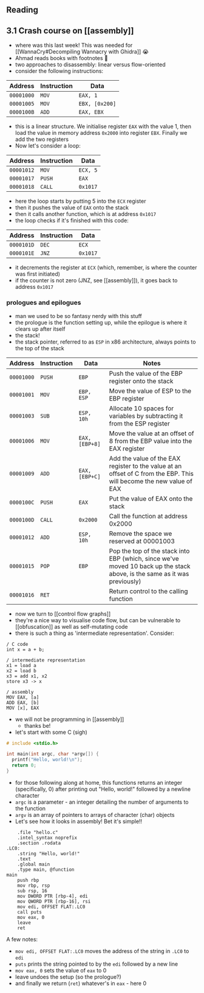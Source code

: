 ## Reading

## 3.1 Crash course on [[assembly]]
- where was this last week! This was needed for [[WannaCry#Decompiling Wannacry with Ghidra]] 😭
- Ahmad reads books with footnotes 🥹
- two approaches to disassembly: linear versus flow-oriented
- consider the following instructions:

| Address | Instruction | Data |
| ---- | ---- | ---- |
| `00001000` | `MOV` | `EAX, 1` |
| `00001005` | `MOV` | `EBX, [0x200]` |
| `0000100B` | `ADD` | `EAX, EBX` |
- this is a linear structure. We initialise register `EAX` with the value 1, then load the value in memory address `0x2000` into register `EBX`. Finally we add the two registers
- Now let's consider a loop:

| Address | Instruction | Data |
| ---- | ---- | ---- |
| `00001012` | `MOV` | `ECX, 5` |
| `00001017` | `PUSH` | `EAX` |
| `00001018` | `CALL` | `0x1017` |
- here the loop starts by putting 5 into the `ECX` register
- then it pushes the value of `EAX` onto the stack
- then it calls another function, which is at address `0x1017`
- the loop checks if it's finished with this code:

| Address | Instruction | Data |
| ---- | ---- | ---- |
| `0000101D` | `DEC` | `ECX` |
| `0000101E` | `JNZ` | `0x1017` |
- it decrements the register at `ECX` (which, remember, is where the counter was first initiated)
- if the counter is not zero (JNZ, see [[assembly]]), it goes back to address `0x1017`          

### prologues and epilogues
- man we used to be so fantasy nerdy with this stuff
- the prologue is the function setting up, while the epilogue is where it clears up after itself
- the stack!
- the stack pointer, referred to as `ESP` in x86 architecture, always points to the top of the stack

| Address | Instruction | Data | Notes |
| ---- | ---- | ---- | ---- |
| `00001000` | `PUSH` | `EBP` | Push the value of the EBP register onto the stack |
| `00001001` | `MOV` | `EBP, ESP` | Move the value of ESP to the EBP register |
| `00001003` | `SUB` | `ESP, 10h` | Allocate 10 spaces for variables by subtracting it from the ESP register |
| `00001006` | `MOV` | `EAX, [EBP+8]` | Move the value at an offset of 8 from the EBP value into the EAX register |
| `00001009` | `ADD` | `EAX, [EBP+C]` | Add the value of the EAX register to the value at an offset of C from the EBP. This will become the new value of EAX |
| `0000100C` | `PUSH` | `EAX` | Put the value of EAX onto the stack |
| `0000100D` | `CALL` | `0x2000` | Call the function at address 0x2000 |
| `00001012` | `ADD` | `ESP, 10h` | Remove the space we reserved at 00001003 |
| `00001015` | `POP` | `EBP` | Pop the top of the stack into EBP (which, since we've moved 10 back up the stack above, is the same as it was previously) |
| `00001016` | `RET` |  | Return control to the calling function |
- now we turn to [[control flow graphs]]
- they're a nice way to visualise code flow, but can be vulnerable to [[obfuscation]] as well as self-mutating code
- there is such a thing as 'intermediate representation'. Consider:
```
/ C code
int x = a + b;

/ intermediate representation
x1 = load a
x2 = load b
x3 = add x1, x2
store x3 -> x

/ assembly
MOV EAX, [a]
ADD EAX, [b]
MOV [x], EAX
```
- we will not be programming in [[assembly]]
	- thanks be!
- let's start with some C (sigh)
```C
# include <stdio.h>

int main(int argc, char *argv[]) {
  printf("Hello, world!\n");
  return 0;
}
```
- for those following along at home, this functions returns an integer (specifically, 0) after printing out "Hello, world!" followed by a newline character
- `argc` is a parameter - an integer detailing the number of arguments to the function
- `argv` is an array of pointers to arrays of character (char) objects
- Let's see how it looks in assembly! Bet it's simple!!
```assembly
	.file "hello.c"
	.intel_syntax noprefix
	.section .rodata
.LC0:
	.string "Hello, world!"
	.text
	.global main
	.type main, @function
main
	push rbp
	mov rbp, rsp
	sub rsp, 16
	mov DWORD PTR [rbp-4], edi
	mov QWORD PTR [rbp-16], rsi
	mov edi, OFFSET FLAT:.LC0
	call puts
	mov eax, 0
	leave
	ret
```
A few notes:
- `mov edi, OFFSET FLAT:.LC0` moves the address of the string in `.LC0` to `edi`
- `puts` prints the string pointed to by the `edi` followed by a new line
- `mov eax, 0` sets the value of `eax` to 0
- leave undoes the setup (so the prologue?)
- and finally we return (`ret`) whatever's in `eax` - here 0

